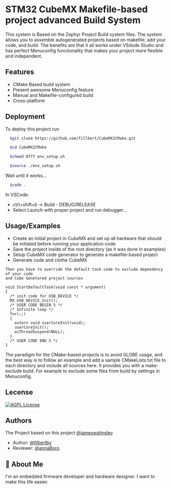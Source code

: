 
# STM32 CubeMX Makefile-based project advanced Build System

This system is Based on the Zephyr Project Build system files. The system allows you to assemble autogenerated projects based on makefile, add your code, and build.
The benefits are that it all works under VSdode Studio and has perfect Menuconfig functionality that makes your project more flexible and independent.



## Features

- CMake Based build system
- Present awesome Menuconfig feature
- Manual and Makefile-configured build
- Cross-platform


## Deployment

To deploy this project run

```bash
  $git clone https://github.com/fillbert/CubeMX2CMake.git
```
```bash
  $cd CubeMX2CMake
```
```bash
  $chmod 0777 env_setup.sh
```
```bash
  $source ./env_setup.sh
```
Wait until it works...
```bash
  $code .
```
In VSCode:
- ctrl+shift+b -> Build - DEBUG/RELEASE
- Select Launch with proper project and run debugger...


## Usage/Examples

- Create an initial project in CubeMX and set up all hardware that should be initiated before running your application code.
- Save the project inside of the root directory (as it was done in examples)
- Setup CubeMX code generator to generate a makefile-based project
- Generate code and clothe CubeMX
```
Then you have to override the default task code to exclude dependency of your code
and Cube Genetared project sources

void StartDefaultTask(void const * argument)
{
  /* init code for USB_DEVICE */
  MX_USB_DEVICE_Init();
  /* USER CODE BEGIN 5 */
  /* Infinite loop */
  for(;;)
  {
    extern void userCoreInit(void);
    userCoreInit();
    osThreadSuspend(NULL);
  }
  /* USER CODE END 5 */
}
```
The paradigm for the CMake-based projects is to avoid GLOBE usage, and the best way is to follow an example and add a sample CMakeLists.txt file to each directory and include all sources here. It provides you with a make-exclude build. For example to exclude some files from build by settings in Menuconfig.


## Lecense


[![AGPL License](https://img.shields.io/badge/license-AGPL-blue.svg)](http://www.gnu.org/licenses/agpl-3.0)


## Authors
The Project based on this project [@jameswalmsley](https://github.com/jameswalmsley/cmake-kconfig/tree/master)

- Author:   [@filbertby](https://github.com/fillbert)
- Reviewer: [@annaBoro](https://github.com/annaBoro)


## 🚀 About Me
I'm an embedded firmware developer and hardware designer. I want to make this life easier.